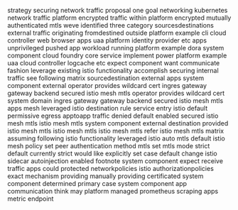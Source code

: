 strategy securing network traffic proposal one goal networking kubernetes network traffic platform encrypted traffic within platform encrypted mutually authenticated mtls weve identified three category sourcesdestinations external traffic originating fromdestined outside platform example cli cloud controller web browser apps uaa platform identity provider etc apps unprivileged pushed app workload running platform example dora system component cloud foundry core service implement power platform example uaa cloud controller logcache etc expect component want communicate fashion leverage existing istio functionality accomplish securing internal traffic see following matrix sourcedestination external apps system component external operator provides wildcard cert ingres gateway gateway backend secured istio mesh mtls operator provides wildcard cert system domain ingres gateway gateway backend secured istio mesh mtls apps mesh leveraged istio destination rule service entry istio default permissive egress apptoapp traffic denied default enabled secured istio mesh mtls istio mesh mtls system component external destination provided istio mesh mtls istio mesh mtls istio mesh mtls refer istio mesh mtls matrix assuming following istio functionality leveraged istio auto mtls default istio mesh policy set peer authentication method mtls set mtls mode strict default currently strict would like explicitly set case default change istio sidecar autoinjection enabled footnote system component expect receive traffic apps could protected networkpolicies istio authorizationpolicies exact mechanism providing manually providing certificated system component determined primary case system component app communication think may platform managed prometheus scraping apps metric endpoint